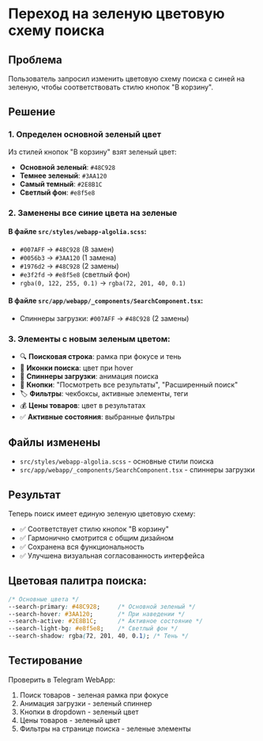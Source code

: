 # Переход на зеленую цветовую схему поиска

## Проблема
Пользователь запросил изменить цветовую схему поиска с синей на зеленую, чтобы соответствовать стилю кнопок "В корзину".

## Решение

### 1. Определен основной зеленый цвет
Из стилей кнопок "В корзину" взят зеленый цвет:
- **Основной зеленый**: `#48C928`
- **Темнее зеленый**: `#3AA120`
- **Самый темный**: `#2E8B1C`
- **Светлый фон**: `#e8f5e8`

### 2. Заменены все синие цвета на зеленые

#### В файле `src/styles/webapp-algolia.scss`:
- `#007AFF` → `#48C928` (8 замен)
- `#0056b3` → `#3AA120` (1 замена)
- `#1976d2` → `#48C928` (2 замены)
- `#e3f2fd` → `#e8f5e8` (светлый фон)
- `rgba(0, 122, 255, 0.1)` → `rgba(72, 201, 40, 0.1)`

#### В файле `src/app/webapp/_components/SearchComponent.tsx`:
- Спиннеры загрузки: `#007AFF` → `#48C928` (2 замены)

### 3. Элементы с новым зеленым цветом:
- 🔍 **Поисковая строка**: рамка при фокусе и тень
- 🎯 **Иконки поиска**: цвет при hover
- 🔄 **Спиннеры загрузки**: анимация поиска
- 💚 **Кнопки**: "Посмотреть все результаты", "Расширенный поиск"
- 🏷️ **Фильтры**: чекбоксы, активные элементы, теги
- 💰 **Цены товаров**: цвет в результатах
- ✅ **Активные состояния**: выбранные фильтры

## Файлы изменены
- `src/styles/webapp-algolia.scss` - основные стили поиска
- `src/app/webapp/_components/SearchComponent.tsx` - спиннеры загрузки

## Результат
Теперь поиск имеет единую зеленую цветовую схему:
- ✅ Соответствует стилю кнопок "В корзину"
- ✅ Гармонично смотрится с общим дизайном
- ✅ Сохранена вся функциональность
- ✅ Улучшена визуальная согласованность интерфейса

## Цветовая палитра поиска:
```css
/* Основные цвета */
--search-primary: #48C928;     /* Основной зеленый */
--search-hover: #3AA120;       /* При наведении */
--search-active: #2E8B1C;      /* Активное состояние */
--search-light-bg: #e8f5e8;    /* Светлый фон */
--search-shadow: rgba(72, 201, 40, 0.1); /* Тень */
```

## Тестирование
Проверить в Telegram WebApp:
1. Поиск товаров - зеленая рамка при фокусе
2. Анимация загрузки - зеленый спиннер
3. Кнопки в dropdown - зеленый цвет
4. Цены товаров - зеленый цвет
5. Фильтры на странице поиска - зеленые элементы 